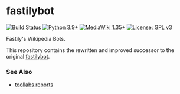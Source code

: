 # fastilybot
[![Build Status](https://github.com/fastily/fastilybot/workflows/build/badge.svg)](#)
[![Python 3.9+](https://upload.wikimedia.org/wikipedia/commons/4/4f/Blue_Python_3.9%2B_Shield_Badge.svg)](https://www.python.org)
[![MediaWiki 1.35+](https://upload.wikimedia.org/wikipedia/commons/b/b3/Blue_MediaWiki_1.35%2B_Shield_Badge.svg)](https://www.mediawiki.org/wiki/MediaWiki)
[![License: GPL v3](https://upload.wikimedia.org/wikipedia/commons/8/86/GPL_v3_Blue_Badge.svg)](https://www.gnu.org/licenses/gpl-3.0.en.html)

Fastily's Wikipedia Bots.

This repository contains the rewritten and improved successor to the original [fastilybot](https://github.com/fastily/fastilybot-old).

### See Also
* [toollabs reports](https://tools.wmflabs.org/fastilybot-reports/)